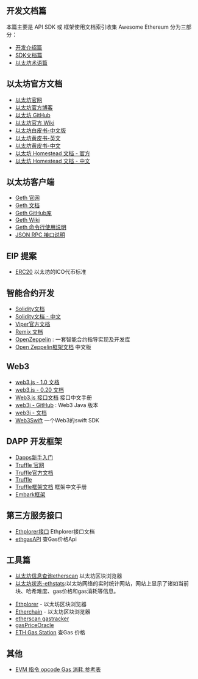 
## 开发文档篇

本篇主要是 API SDK 或 框架使用文档索引收集
Awesome Ethereum 分为三部分：
* [开发介绍篇](ethereum/readme.md)
* [SDK文档篇](ethereum/dev.md)
* [以太坊术语篇](ethereum/GLOSSARY.md)


## 以太坊官方文档

* [以太坊官网](https://www.ethereum.org/)
* [以太坊官方博客](https://blog.ethereum.org)
* [以太坊 GitHub](https://github.com/ethereum)
* [以太坊官方 Wiki](https://github.com/ethereum/wiki/wiki)
* [以太坊白皮书-中文版](http://ethfans.org/posts/ethereum-whitepaper)
* [以太坊黄皮书-英文](https://ethereum.github.io/yellowpaper/paper.pdf)
* [以太坊黄皮书-中文](https://github.com/riversyang/ethereum_yellowpaper)
* [以太坊 Homestead 文档 - 官方](http://www.ethdocs.org/en/latest/)
* [以太坊 Homestead 文档 - 中文](http://ethdoc.cn/)


## 以太坊客户端

* [Geth 官网](https://geth.ethereum.org/)
* [Geth 文档](https://geth.ethereum.org/docs/)
* [Geth GitHub库 ](https://github.com/ethereum/go-ethereum)
* [Geth Wiki](https://github.com/ethereum/go-ethereum/wiki)
* [Geth 命令行使用说明](https://github.com/ethereum/go-ethereum/wiki/Command-Line-Options)
* [JSON RPC 接口说明](https://github.com/ethereum/wiki/wiki/JSON-RPC)

## EIP 提案

- [ERC20](https://github.com/ethereum/EIPs/blob/master/EIPS/eip-20.md) 以太坊的ICO代币标准

## 智能合约开发

* [Solidity文档](https://solidity.readthedocs.io/en/latest/)
* [Solidity文档 - 中文](https://solidity-cn.readthedocs.io)
* [Viper官方文档](https://viper.readthedocs.io/en/latest/index.html)
* [Remix 文档](https://remix.readthedocs.io/en/latest/)
* [OpenZeppelin](https://github.com/OpenZeppelin/openzeppelin-solidity) : 一套智能合约指导实现及开发库
* [Open Zeppelin框架文档](http://zeppelin.tryblockchain.org/) 中文版


## Web3

* [web3.js - 1.0 文档](https://web3js.readthedocs.io/en/1.0/)
* [web3.js - 0.20 文档](https://web3js.readthedocs.io/en/1.0/)
* [Web3.js 接口文档](https://web3.learnblockchain.cn/) 接口中文手册
* [web3j - GitHub](https://github.com/web3j/web3j) : Web3 Java 版本
* [web3j - 文档](https://docs.web3j.io/)
* [Web3Swift](https://github.com/BANKEX/web3swift) 一个Web3的swift SDK

## DAPP 开发框架

* [Dapps新手入门](https://dappsforbeginners.wordpress.com/)
* [Truffle 官网](https://truffleframework.com/)
* [Truffle官方文档](http://truffleframework.com/docs/)
* [Truffle](https://github.com/trufflesuite/truffle)
* [Truffle框架文档](http://truffle.tryblockchain.org/) 框架中文手册
* [Embark框架](https://github.com/embark-framework/embark)

## 第三方服务接口

- [Ethplorer接口](https://github.com/EverexIO/Ethplorer/wiki/Ethplorer-API?from=etop) Ethplorer接口文档
- [ethgasAPI](https://ethgasstation.info/json/ethgasAPI.json) 查Gas价格Api


## 工具篇
* [以太坊信息查询etherscan](http://etherscan.io/) 以太坊区块浏览器
* [以太坊状态-ethstats](https://ethstats.net/):以太坊网络的实时统计网站，网站上显示了诸如当前块、哈希难度、gas价格和gas消耗等信息。
- [Ethplorer](https://ethplorer.io/) - 以太坊区块浏览器
- [Etherchain](https://www.etherchain.org/) - 以太坊区块浏览器
- [etherscan gastracker](https://etherscan.io/gastracker)
- [gasPriceOracle](https://www.etherchain.org/tools/gasPriceOracle) 
- [ETH Gas Station](https://ethgasstation.info/) 查Gas 价格

## 其他

* [EVM 指令 opcode Gas 消耗 参考表](https://img.learnblockchain.cn/pdf/OPCODE_Gas.pdf)



